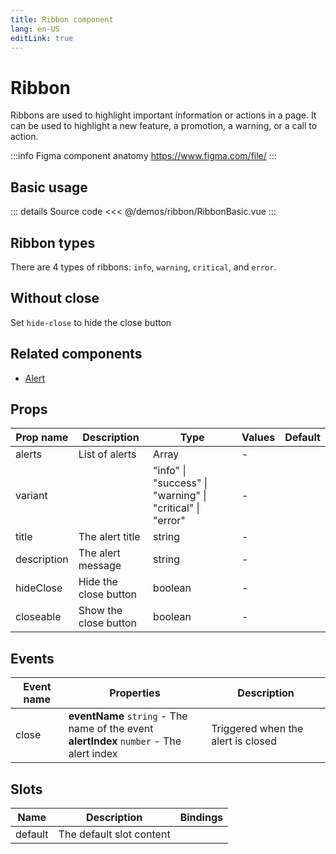 ```yaml
---
title: Ribbon component
lang: en-US
editLink: true
---
```


# Ribbon

Ribbons are used to highlight important information or actions in a page.
It can be used to highlight a new feature, a promotion, a warning, or a call to action.

:::info Figma component anatomy
https://www.figma.com/file/
:::

## Basic usage

<RibbonBasic />

::: details Source code
<<< @/demos/ribbon/RibbonBasic.vue
:::

## Ribbon types

There are 4 types of ribbons: `info`, `warning`, `critical`, and `error`.

<RibbonTypes />

## Without close

Set `hide-close` to hide the close button

<RibbonWithoutClose />

## Related components

- [Alert](/components/alert/alert.doc)

## Props

| Prop name   | Description           | Type                                                      | Values | Default |
| ----------- | --------------------- | --------------------------------------------------------- | ------ | ------- |
| alerts      | List of alerts        | Array                                                     | -      |         |
| variant     |                       | "info" \| "success" \| "warning" \| "critical" \| "error" | -      |         |
| title       | The alert title       | string                                                    | -      |         |
| description | The alert message     | string                                                    | -      |         |
| hideClose   | Hide the close button | boolean                                                   | -      |         |
| closeable   | Show the close button | boolean                                                   | -      |         |

## Events

| Event name | Properties                                                                                   | Description                        |
| ---------- | -------------------------------------------------------------------------------------------- | ---------------------------------- |
| close      | **eventName** `string` - The name of the event<br/>**alertIndex** `number` - The alert index | Triggered when the alert is closed |

## Slots

| Name    | Description              | Bindings |
| ------- | ------------------------ | -------- |
| default | The default slot content |          |
